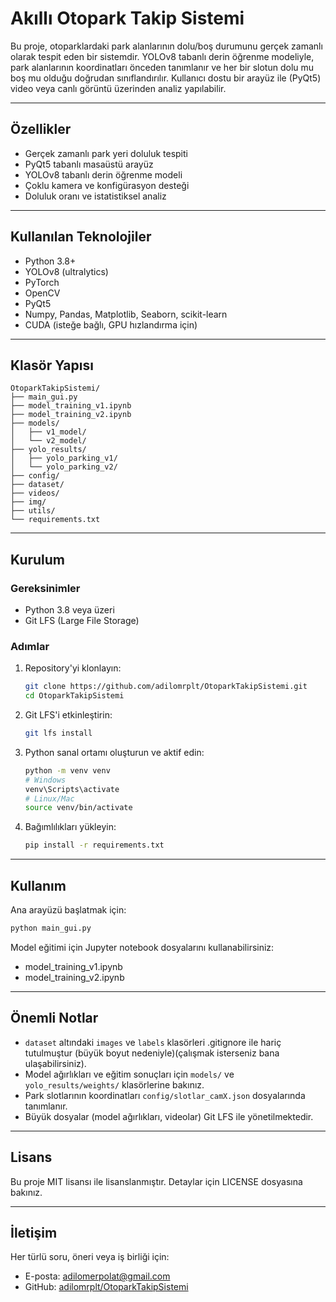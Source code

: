 # Akıllı Otopark Takip Sistemi

Bu proje, otoparklardaki park alanlarının dolu/boş durumunu gerçek zamanlı olarak tespit eden bir sistemdir. YOLOv8 tabanlı derin öğrenme modeliyle, park alanlarının koordinatları önceden tanımlanır ve her bir slotun dolu mu boş mu olduğu doğrudan sınıflandırılır. Kullanıcı dostu bir arayüz ile (PyQt5) video veya canlı görüntü üzerinden analiz yapılabilir.

---

## Özellikler

- Gerçek zamanlı park yeri doluluk tespiti
- PyQt5 tabanlı masaüstü arayüz
- YOLOv8 tabanlı derin öğrenme modeli
- Çoklu kamera ve konfigürasyon desteği
- Doluluk oranı ve istatistiksel analiz

---

## Kullanılan Teknolojiler

- Python 3.8+
- YOLOv8 (ultralytics)
- PyTorch
- OpenCV
- PyQt5
- Numpy, Pandas, Matplotlib, Seaborn, scikit-learn
- CUDA (isteğe bağlı, GPU hızlandırma için)

---

## Klasör Yapısı

```
OtoparkTakipSistemi/
├── main_gui.py
├── model_training_v1.ipynb
├── model_training_v2.ipynb
├── models/
│   ├── v1_model/
│   └── v2_model/
├── yolo_results/
│   ├── yolo_parking_v1/
│   └── yolo_parking_v2/
├── config/
├── dataset/
├── videos/
├── img/
├── utils/
└── requirements.txt
```

---

## Kurulum

### Gereksinimler

- Python 3.8 veya üzeri
- Git LFS (Large File Storage)

### Adımlar

1. Repository'yi klonlayın:
   ```bash
   git clone https://github.com/adilomrplt/OtoparkTakipSistemi.git
   cd OtoparkTakipSistemi
   ```

2. Git LFS'i etkinleştirin:
   ```bash
   git lfs install
   ```

3. Python sanal ortamı oluşturun ve aktif edin:
   ```bash
   python -m venv venv
   # Windows
   venv\Scripts\activate
   # Linux/Mac
   source venv/bin/activate
   ```

4. Bağımlılıkları yükleyin:
   ```bash
   pip install -r requirements.txt
   ```

---

## Kullanım

Ana arayüzü başlatmak için:
```bash
python main_gui.py
```

Model eğitimi için Jupyter notebook dosyalarını kullanabilirsiniz:
- model_training_v1.ipynb
- model_training_v2.ipynb

---

## Önemli Notlar

- `dataset` altındaki `images` ve `labels` klasörleri .gitignore ile hariç tutulmuştur (büyük boyut nedeniyle)(çalışmak isterseniz bana ulaşabilirsiniz).
- Model ağırlıkları ve eğitim sonuçları için `models/` ve `yolo_results/weights/` klasörlerine bakınız.
- Park slotlarının koordinatları `config/slotlar_camX.json` dosyalarında tanımlanır.
- Büyük dosyalar (model ağırlıkları, videolar) Git LFS ile yönetilmektedir.

---

## Lisans

Bu proje MIT lisansı ile lisanslanmıştır. Detaylar için LICENSE dosyasına bakınız.

---

## İletişim

Her türlü soru, öneri veya iş birliği için:
- E-posta: adilomerpolat@gmail.com
- GitHub: [adilomrplt/OtoparkTakipSistemi](https://github.com/adilomrplt/OtoparkTakipSistemi.git)

